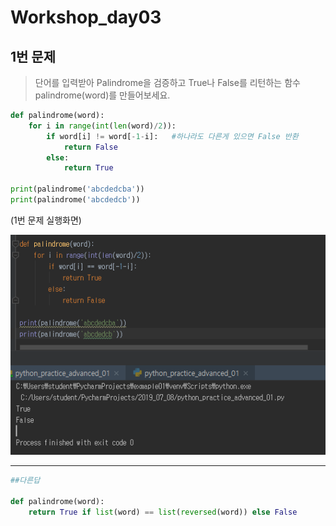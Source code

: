 # Workshop_day03



## 1번 문제

> 단어를 입력받아 Palindrome을 검증하고 True나 False를 리턴하는 함수 palindrome(word)를 만들어보세요.

```python
def palindrome(word):
    for i in range(int(len(word)/2)):
        if word[i] != word[-1-i]:   #하나라도 다른게 있으면 False 반환
            return False
        else:
            return True

print(palindrome('abcdedcba'))
print(palindrome('abcdedcb'))
```

(1번 문제 실행화면)

![](img/workshop_01.png)

------------------------------------------------------------------------------------------------------------



```python
##다른답

def palindrome(word):
	return True if list(word) == list(reversed(word)) else False
```

